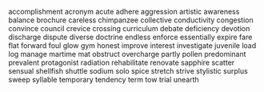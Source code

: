 accomplishment
acronym
acute
adhere
aggression
artistic
awareness
balance
brochure
careless
chimpanzee
collective
conductivity
congestion
convince
council
crevice
crossing
curriculum
debate
deficiency
devotion
discharge
dispute
diverse
doctrine
endless
enforce
essentially
expire
fare
flat
forward
foul
glow
gym
honest
improve
interest
investigate
juvenile
load
log
manage
martime
mat
obstruct
overcharge
partly
pollen
predominant
prevalent
protagonist
radiation
rehabilitate
renovate
sapphire
scatter
sensual
shellfish
shuttle
sodium
solo
spice
stretch
strive
stylistic
surplus
sweep
syllable
temporary
tendency
term
tow
trial
unearth
